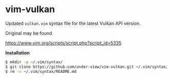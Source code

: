# vim-vulkan

Updated `vulkan.vim` syntax file for the latest Vulkan API version.

Original may be found

https://www.vim.org/scripts/script.php?script_id=5335

**Installation**

```bash
$ mkdir -p ~/.vim/syntax/
$ git clone https://github.com/under-view/vim-vulkan.git ~/.vim/syntax/
$ rm -v ~/.vim/syntax/README.md
```
